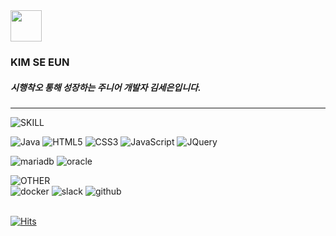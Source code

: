 <div height="30px">   
<img width="50" src="https://github.com/kimseeun10/kimseeun10/assets/137882823/921cd61e-3a06-45db-8861-80928a95ff95" />
  
### KIM SE EUN 

##### 시행착오 통해 성장하는 주니어 개발자 김세은입니다. 
  ---

</div>
<div height="30px;">

![SKILL](https://img.shields.io/badge/SKILL-000000.svg?style=for-the-badge&logo=SKILL&logoColor=white) <br>

![Java](https://img.shields.io/badge/java-FF0000.svg?style=for-the-badge&logo=java&logoColor=white) ![HTML5](https://img.shields.io/badge/html5-%23E34F26.svg?style=for-the-badge&logo=html5&logoColor=white) ![CSS3](https://img.shields.io/badge/css3-%231572B6.svg?style=for-the-badge&logo=css3&logoColor=white) ![JavaScript](https://img.shields.io/badge/javascript-%23323330.svg?style=for-the-badge&logo=javascript&logoColor=%23F7DF1E) 
![JQuery](https://img.shields.io/badge/jquery-0769AD.svg?style=for-the-badge&logo=jquery&logoColor=white) <br>


![mariadb](https://img.shields.io/badge/mariadb-003545.svg?style=for-the-badge&logo=mariadb&logoColor=white) ![oracle](https://img.shields.io/badge/oracle-F80000.svg?style=for-the-badge&logo=oracle&logoColor=white)

![OTHER](https://img.shields.io/badge/OTHER-000000.svg?style=for-the-badge&logo=OTHER&logoColor=white) <br>
![docker](https://img.shields.io/badge/docker-2496ED.svg?style=for-the-badge&logo=docker&logoColor=white) ![slack](https://img.shields.io/badge/slack-4A154B.svg?style=for-the-badge&logo=slack&logoColor=white) ![github](https://img.shields.io/badge/github-181717.svg?style=for-the-badge&logo=github&logoColor=white)
<br><br>
  
</div>

[![Hits](https://hits.seeyoufarm.com/api/count/incr/badge.svg?url=https%3A%2F%2Fgithub.com%2Fkimseeun10&count_bg=%23D3FFB1&title_bg=%23555555&icon=waze.svg&icon_color=%23E7E7E7&title=hits&edge_flat=false)](https://hits.seeyoufarm.com)

